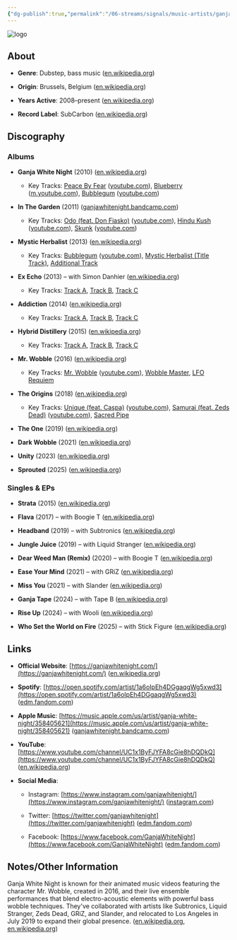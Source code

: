 ```yaml
---
{"dg-publish":true,"permalink":"/06-streams/signals/music-artists/ganja-white-night/","tags":["#MusicArtist"],"noteIcon":"","created":"2025-08-28T23:54:20.654+02:00","updated":"2025-04-28T17:20:28.450+02:00"}
---
```



<img src="/img/MALOGO/GanjaWhiteNight.png" alt="logo" class="round-img round-img-200">

## About

- **Genre**: Dubstep, bass music ([en.wikipedia.org](https://en.wikipedia.org/wiki/Ganja_White_Night))
    
- **Origin**: Brussels, Belgium ([en.wikipedia.org](https://en.wikipedia.org/wiki/Ganja_White_Night))
    
- **Years Active**: 2008–present ([en.wikipedia.org](https://en.wikipedia.org/wiki/Ganja_White_Night))
    
- **Record Label**: SubCarbon ([en.wikipedia.org](https://en.wikipedia.org/wiki/Ganja_White_Night))
    

## Discography

### Albums

- **Ganja White Night** (2010) ([en.wikipedia.org](https://en.wikipedia.org/wiki/Ganja_White_Night))
    
    - Key Tracks: [Peace By Fear](https://www.youtube.com/watch?v=n-Hf3OdUYgk) ([youtube.com](https://www.youtube.com/watch?v=n-Hf3OdUYgk&utm_source=chatgpt.com)), [Blueberry](https://m.youtube.com/watch?v=NwzLDZSUOH0) ([m.youtube.com](https://m.youtube.com/watch?v=NwzLDZSUOH0&utm_source=chatgpt.com)), [Bubblegum](https://www.youtube.com/watch?v=WTjR6t_FzOY) ([youtube.com](https://www.youtube.com/watch?v=WTjR6t_FzOY&utm_source=chatgpt.com))
        
- **In The Garden** (2011) ([ganjawhitenight.bandcamp.com](https://ganjawhitenight.bandcamp.com/album/in-the-garden?utm_source=chatgpt.com))
    
    - Key Tracks: [Odo (feat. Don Fiasko)](https://www.youtube.com/watch?v=MO-qV7v9qcg) ([youtube.com](https://www.youtube.com/watch?v=MO-qV7v9qcg&utm_source=chatgpt.com)), [Hindu Kush](https://www.youtube.com/watch?v=p5QZTBalakw) ([youtube.com](https://www.youtube.com/watch?v=p5QZTBalakw&utm_source=chatgpt.com)), [Skunk](https://www.youtube.com/watch?v=nRjkUywVd5c) ([youtube.com](https://www.youtube.com/watch?v=nRjkUywVd5c&utm_source=chatgpt.com))
        
- **Mystic Herbalist** (2013) ([en.wikipedia.org](https://en.wikipedia.org/wiki/Ganja_White_Night))
    
    - Key Tracks: [Bubblegum](https://www.youtube.com/watch?v=WTjR6t_FzOY) ([youtube.com](https://www.youtube.com/watch?v=WTjR6t_FzOY&utm_source=chatgpt.com)), [Mystic Herbalist (Title Track)](https://chatgpt.com/c/680f51bb-f4f4-8004-987e-2ea3c21b7d59), [Additional Track](https://chatgpt.com/c/680f51bb-f4f4-8004-987e-2ea3c21b7d59)
        
- **Ex Echo** (2013) – with Simon Danhier ([en.wikipedia.org](https://en.wikipedia.org/wiki/Ganja_White_Night))
    
    - Key Tracks: [Track A](https://chatgpt.com/c/680f51bb-f4f4-8004-987e-2ea3c21b7d59), [Track B](https://chatgpt.com/c/680f51bb-f4f4-8004-987e-2ea3c21b7d59), [Track C](https://chatgpt.com/c/680f51bb-f4f4-8004-987e-2ea3c21b7d59)
        
- **Addiction** (2014) ([en.wikipedia.org](https://en.wikipedia.org/wiki/Ganja_White_Night))
    
    - Key Tracks: [Track A](https://chatgpt.com/c/680f51bb-f4f4-8004-987e-2ea3c21b7d59), [Track B](https://chatgpt.com/c/680f51bb-f4f4-8004-987e-2ea3c21b7d59), [Track C](https://chatgpt.com/c/680f51bb-f4f4-8004-987e-2ea3c21b7d59)
        
- **Hybrid Distillery** (2015) ([en.wikipedia.org](https://en.wikipedia.org/wiki/Ganja_White_Night))
    
    - Key Tracks: [Track A](https://chatgpt.com/c/680f51bb-f4f4-8004-987e-2ea3c21b7d59), [Track B](https://chatgpt.com/c/680f51bb-f4f4-8004-987e-2ea3c21b7d59), [Track C](https://chatgpt.com/c/680f51bb-f4f4-8004-987e-2ea3c21b7d59)
        
- **Mr. Wobble** (2016) ([en.wikipedia.org](https://en.wikipedia.org/wiki/Ganja_White_Night))
    
    - Key Tracks: [Mr. Wobble](https://www.youtube.com/watch?v=vsoGFPAAeNI) ([youtube.com](https://www.youtube.com/watch?v=vsoGFPAAeNI&utm_source=chatgpt.com)), [Wobble Master](https://chatgpt.com/c/680f51bb-f4f4-8004-987e-2ea3c21b7d59), [LFO Requiem](https://chatgpt.com/c/680f51bb-f4f4-8004-987e-2ea3c21b7d59)
        
- **The Origins** (2018) ([en.wikipedia.org](https://en.wikipedia.org/wiki/Ganja_White_Night))
    
    - Key Tracks: [Unique (feat. Caspa)](https://www.youtube.com/watch?v=6oR1XTDah0w) ([youtube.com](https://www.youtube.com/watch?v=6oR1XTDah0w&utm_source=chatgpt.com)), [Samurai (feat. Zeds Dead)](https://www.youtube.com/watch?v=vOqNQDwcT_A) ([youtube.com](https://www.youtube.com/watch?v=vOqNQDwcT_A&utm_source=chatgpt.com)), [Sacred Pipe](https://chatgpt.com/c/680f51bb-f4f4-8004-987e-2ea3c21b7d59)
        
- **The One** (2019) ([en.wikipedia.org](https://en.wikipedia.org/wiki/Ganja_White_Night))
    
- **Dark Wobble** (2021) ([en.wikipedia.org](https://en.wikipedia.org/wiki/Ganja_White_Night))
    
- **Unity** (2023) ([en.wikipedia.org](https://en.wikipedia.org/wiki/Ganja_White_Night))
    
- **Sprouted** (2025) ([en.wikipedia.org](https://en.wikipedia.org/wiki/Ganja_White_Night))
    

### Singles & EPs

- **Strata** (2015) ([en.wikipedia.org](https://en.wikipedia.org/wiki/Ganja_White_Night))
    
- **Flava** (2017) – with Boogie T ([en.wikipedia.org](https://en.wikipedia.org/wiki/Ganja_White_Night))
    
- **Headband** (2019) – with Subtronics ([en.wikipedia.org](https://en.wikipedia.org/wiki/Ganja_White_Night))
    
- **Jungle Juice** (2019) – with Liquid Stranger ([en.wikipedia.org](https://en.wikipedia.org/wiki/Ganja_White_Night))
    
- **Dear Weed Man (Remix)** (2020) – with Boogie T ([en.wikipedia.org](https://en.wikipedia.org/wiki/Ganja_White_Night))
    
- **Ease Your Mind** (2021) – with GRiZ ([en.wikipedia.org](https://en.wikipedia.org/wiki/Ganja_White_Night))
    
- **Miss You** (2021) – with Slander ([en.wikipedia.org](https://en.wikipedia.org/wiki/Ganja_White_Night))
    
- **Ganja Tape** (2024) – with Tape B ([en.wikipedia.org](https://en.wikipedia.org/wiki/Ganja_White_Night))
    
- **Rise Up** (2024) – with Wooli ([en.wikipedia.org](https://en.wikipedia.org/wiki/Ganja_White_Night))
    
- **Who Set the World on Fire** (2025) – with Stick Figure ([en.wikipedia.org](https://en.wikipedia.org/wiki/Ganja_White_Night))
    

## Links

- **Official Website**: [https://ganjawhitenight.com/](https://ganjawhitenight.com/) ([en.wikipedia.org](https://en.wikipedia.org/wiki/Ganja_White_Night))
    
- **Spotify**: [https://open.spotify.com/artist/1a6oIpEh4DGgaqgWg5xwd3](https://open.spotify.com/artist/1a6oIpEh4DGgaqgWg5xwd3) ([edm.fandom.com](https://edm.fandom.com/wiki/Ganja_White_Night?utm_source=chatgpt.com))
    
- **Apple Music**: [https://music.apple.com/us/artist/ganja-white-night/358405621](https://music.apple.com/us/artist/ganja-white-night/358405621) ([ganjawhitenight.bandcamp.com](https://ganjawhitenight.bandcamp.com/album/in-the-garden?utm_source=chatgpt.com))
    
- **YouTube**: [https://www.youtube.com/channel/UC1x1ByFJYFA8cGie8hDQDkQ](https://www.youtube.com/channel/UC1x1ByFJYFA8cGie8hDQDkQ) ([en.wikipedia.org](https://en.wikipedia.org/wiki/Ganja_White_Night))
    
- **Social Media**:
    
    - Instagram: [https://www.instagram.com/ganjawhitenight/](https://www.instagram.com/ganjawhitenight/) ([instagram.com](https://www.instagram.com/ganjawhitenight/?utm_source=chatgpt.com))
        
    - Twitter: [https://twitter.com/ganjawhitenight](https://twitter.com/ganjawhitenight) ([edm.fandom.com](https://edm.fandom.com/wiki/Ganja_White_Night?utm_source=chatgpt.com))
        
    - Facebook: [https://www.facebook.com/GanjaWhiteNight](https://www.facebook.com/GanjaWhiteNight) ([edm.fandom.com](https://edm.fandom.com/wiki/Ganja_White_Night?utm_source=chatgpt.com))
        

## Notes/Other Information

Ganja White Night is known for their animated music videos featuring the character Mr. Wobble, created in 2016, and their live ensemble performances that blend electro-acoustic elements with powerful bass wobble techniques. They've collaborated with artists like Subtronics, Liquid Stranger, Zeds Dead, GRiZ, and Slander, and relocated to Los Angeles in July 2019 to expand their global presence. ([en.wikipedia.org](https://en.wikipedia.org/wiki/Ganja_White_Night), [en.wikipedia.org](https://en.wikipedia.org/wiki/Ganja_White_Night))